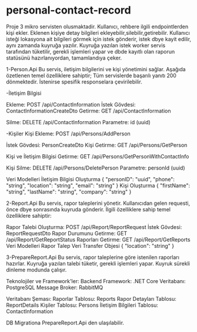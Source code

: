 # personal-contact-record
Proje 3 mikro servisten olusmaktadir.
Kullanıcı, rehbere ilgili endpointlerden kişi ekler. 
Eklenen kişiye detay bilgileri ekleyebilir,silebilir,getirebilir.
Kullanıcı isteği lokasyona ait bilgileri görmek için istek gönderir, istek dbye kayit edilir, aynı zamanda kuyruğa yazılır.
Kuyruğa yazılan istek worker servis tarafından tüketilir, gerekli işlemleri yapar ve dbde kayıtlı olan raporun statüsünü hazırlanıyordan, tamamlandıya çeker. 

1-Person.Api
 Bu servis, iletişim bilgilerini ve kişi yönetimini sağlar. Aşağıda özetlenen temel özelliklere sahiptir;
 Tüm servislerde başarılı yanıtı 200 dönmektedir. İstenirse spesifik responselara çevirilebilir.

-İletişim Bilgisi

Ekleme: POST /api/ContactInformation
İstek Gövdesi: ContactInformationCreateDto
Getirme: GET /api/ContactInformation

Silme: DELETE /api/ContactInformation
Parametre: id (uuid)

-Kişiler
Kişi Ekleme: POST /api/Persons/AddPerson

İstek Gövdesi: PersonCreateDto
Kişi Getirme: GET /api/Persons/GetPerson

Kişi ve İletişim Bilgisi Getirme: GET /api/Persons/GetPersonWithContactInfo

Kişi Silme: DELETE /api/Persons/DeletePerson
Parametre: personId (uuid)

Veri Modelleri
İletişim Bilgisi Oluşturma
{
  "personID": "uuid",
  "phone": "string",
  "location": "string",
  "email": "string"
}
Kişi Oluşturma
{
  "firstName": "string",
  "lastName": "string",
  "company": "string"
}


2-Report.Api
Bu servis, rapor taleplerini yönetir. Kullanıcıdan gelen requesti, önce dbye sonrasında kuyruda gönderir. İlgili özelliklere sahip temel özelliklere sahiptir:

Rapor Talebi Oluşturma: POST /api/Report/ReportRequest
İstek Gövdesi: ReportRequestDto
Rapor Durumunu Getirme: GET /api/Report/GetReportStatus
Raporları Getirme: GET /api/Report/GetReports
Veri Modelleri
Rapor Talep Veri Transfer Objesi
{
  "location": "string"
}

3-PrepareReport.Api
Bu servis, rapor taleplerine göre istenilen raporları hazırlar. Kuyruğa yazılan talebi tüketir, gerekli işlemleri yapar. Kuyruk sürekli dinleme modunda çalışır.


Teknolojiler ve Framework'ler:
Backend Framework: .NET Core
Veritabanı: PostgreSQL
Message Broker: RabbitMQ


Veritabanı Şeması:
Raporlar Tablosu: Reports
Rapor Detayları Tablosu: ReportDetails
Kişiler Tablosu: Persons
İletişim Bilgileri Tablosu: ContactInformation

DB Migrationa PrepareReport.Api den ulaşılabilir.